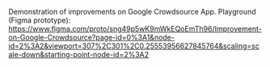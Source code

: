 Demonstration of improvements on Google Crowdsource App.
Playground (Figma prototype): https://www.figma.com/proto/sng49p5wK9mWkEQoEmTh96/Improvement-on-Google-Crowdsource?page-id=0%3A1&node-id=2%3A2&viewport=307%2C301%2C0.25553956627845764&scaling=scale-down&starting-point-node-id=2%3A2
